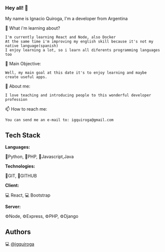 ### Hey all! 🙂

My name is Ignacio Quiroga, I'm a developer from Argentina


🌱 What i'm learning about?

    I'm currently learning React and Node, also Docker
    At the same time i'm improving my english skill because it's not my native language(spanish)
    I enjoy learning a lot, so i learn all diferents programming languages too

🤔 Main Objective:

    Well, my main goal at this date it's to enjoy learning and maybe create useful apps.

🙋 About me:

    I love teaching and introducing people to this wonderful developer profession

📫 How to reach me: 

    You can send me an e-mail to: igquiroga@gmail.com


## Tech Stack

**Languages:**

📄Python, 📄PHP, 📄Javascript,Java

**Technologies:**

🤖GIT, 🤖GITHUB

**Client:**

💻 React, 💻 Bootstrap

**Server:** 

⚙️Node, ⚙️Express, ⚙️PHP, ⚙️Django



## Authors

💻 [@igquiroga](https://www.github.com/igquiroga)

